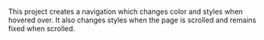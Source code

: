 This project creates a navigation which changes color and styles when hovered over.
It also changes styles when the page is scrolled and remains fixed when scrolled.
